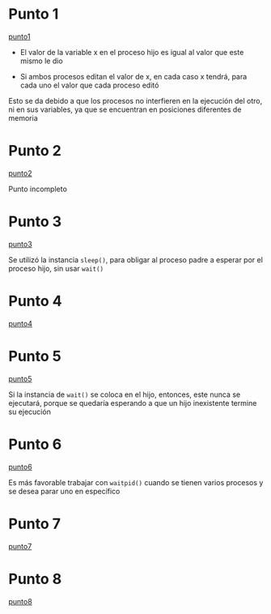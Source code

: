 # Punto 1

[punto1](punto1.c)

* El valor de la variable x en el proceso hijo es igual al valor que este mismo
le dio

* Si ambos procesos editan el valor de x, en cada caso x tendrá, para cada uno el valor
que cada proceso editó

Esto se da debido a que los procesos no interfieren en la ejecución del otro, ni
en sus variables, ya que se encuentran en posiciones diferentes de memoria

# Punto 2
[punto2](punto2.c)

Punto incompleto

# Punto 3
[punto3](punto3.c)

Se utilizó la instancia `sleep()`, para obligar al proceso padre a 
esperar 
por el proceso hijo, sin usar `wait()`

# Punto 4
[punto4](punto4.c)


# Punto 5
[punto5](punto5.c)

Si la instancia de `wait()` se coloca en el hijo, entonces, este nunca 
se ejecutará, porque se quedaría esperando a que un hijo inexistente 
termine su ejecución


# Punto 6
[punto6](punto6.c)

Es más favorable trabajar con `waitpid()` cuando se tienen varios 
procesos y se desea parar uno en específico

# Punto 7
[punto7](punto7.c)


# Punto 8
[punto8](punto8.c)

